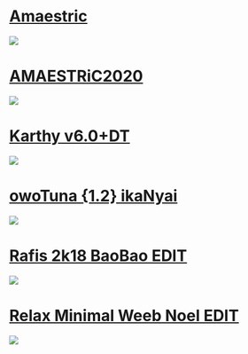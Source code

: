 # [Amaestric](https://www.mediafire.com/file/d3itwzpoy5zmyuh/Amaestric.osk/file)
![](https://i.ibb.co/XbdB8gB/skin-prev.png)

# [AMAESTRiC2020](https://www.mediafire.com/file/av3vd09zhh3wyaa/AMAESTRiC2020.osk/file)
![](https://osu.ppy.sh/ss/16310848/2818)

# [Karthy v6.0+DT](https://mega.nz/file/NMsgTa7Z#Y9BMVOeTmr6pEHLxVnvcrafM3snENw0mcZDC5dY_2-4)
![](https://skins.osuck.net/uploads/posts/2019-12/1576166823_screenshot7448.jpg)

# [owoTuna {1.2} ikaNyai](https://bit.ly/30ZydXw)
![](https://i.imgur.com/uWFEFT1.jpg)

# [Rafis 2k18 BaoBao EDIT](https://www.mediafire.com/file/kc9cpzikh8zxhp7/-_%2523_Rafis_%255B1.0001%255D_%2528Bao_Bao%2529.osk/file)
![](https://osu.ppy.sh/ss/16310836/0807)

# [Relax Minimal Weeb Noel EDIT](https://www.mediafire.com/file/9jyi14w23v1ut3q/Minimal_Weeb_-_Noel_v1.3.osk/file)
![](https://osu.ppy.sh/ss/16310824/d6b3)
